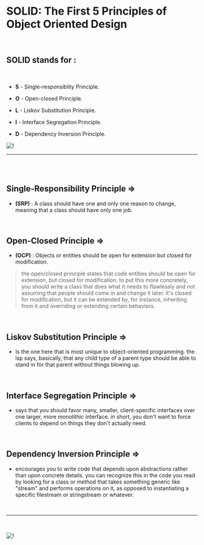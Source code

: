 # SOLID: The First 5 Principles of Object Oriented Design

<br>

## SOLID stands for :

<br>

- **S** - Single-responsiblity Principle.

- **O** - Open-closed Principle.

- **L** - Liskov Substitution Principle.
    
- **I** - Interface Segregation Principle.

- **D** - Dependency Inversion Principle.


![!](https://devopedia.org/images/article/177/8101.1558682601.png)


<hr>
<br>
<br>



## Single-Responsibility Principle =>

* **(SRP)** : A class should have one and only one reason to change, meaning that a class should have only one job.

<br>

## Open-Closed Principle => 

* **(OCP)** : Objects or entities should be open for extension but closed for modification.

> the open/closed principle states that code entities should be open for extension, but closed for modification. to put this more concretely, you should write a class that does what it needs to flawlessly and not assuming that people should come in and change it later. it's closed for modification, but it can be extended by, for instance, inheriting from it and overriding or extending certain behaviors.

<br>

## Liskov Substitution Principle => 

* Is the one here that is most unique to object-oriented programming. the lsp says, basically, that any child type of a parent type should be able to stand in for that parent without things blowing up. 

<br>

## Interface Segregation Principle =>

* says that you should favor many, smaller, client-specific interfaces over one larger, more monolithic interface. in short, you don't want to force clients to depend on things they don't actually need.

<br>

## Dependency Inversion Principle => 

* encourages you to write code that depends upon abstractions rather than upon concrete details. you can recognize this in the code you read by looking for a class or method that takes something generic like "stream" and performs operations on it, as opposed to instantiating a specific filestream or stringstream or whatever.


<br>
<hr>
<br>


![!](https://i2.wp.com/javatechonline.com/wp-content/uploads/2021/05/SOLID_Principles-2.jpg?fit=766%2C661&ssl=1)